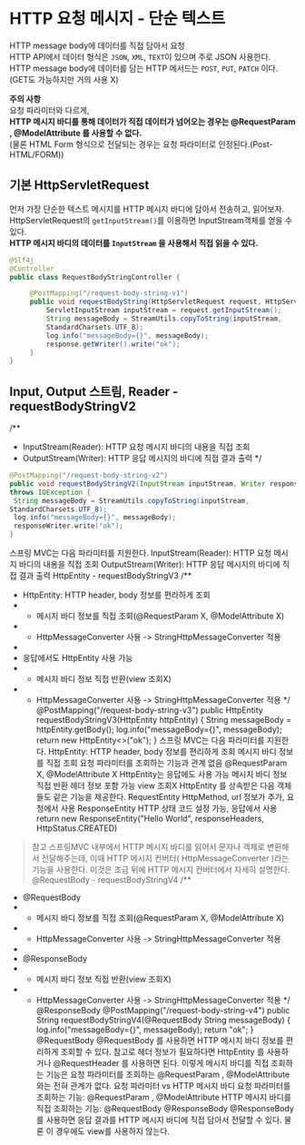 HTTP 요청 메시지 - 단순 텍스트
=================================   
HTTP message body에 데이터를 직접 담아서 요청          
HTTP API에서 데이터 형식은 `JSON`, `XML`, `TEXT`이 있으며 주로 JSON 사용한다.           
HTTP message body에 데이터를 담는 HTTP 메서드는 `POST`, `PUT`, `PATCH` 이다.(GET도 가능하지만 거의 사용 X)       
    
**주의 사항**    
요청 파라미터와 다르게,      
**HTTP 메시지 바디를 통해 데이터가 직접 데이터가 넘어오는 경우는 @RequestParam , @ModelAttribute 를 사용할 수 없다.**       
(물론 HTML Form 형식으로 전달되는 경우는 요청 파라미터로 인정된다.(Post-HTML/FORM))    

## 기본 HttpServletRequest
   
먼저 가장 단순한 텍스트 메시지를 HTTP 메시지 바디에 담아서 전송하고, 읽어보자.   
HttpServletRequest의 `getInputStream()`를 이용하면 InputStream객체를 얻을 수 있다.   
**HTTP 메시지 바디의 데이터를 `InputStream` 을 사용해서 직접 읽을 수 있다.**          
     
```java
@Slf4j
@Controller
public class RequestBodyStringController {

     @PostMapping("/request-body-string-v1")
     public void requestBodyString(HttpServletRequest request, HttpServletResponse response) throws IOException {
         ServletInputStream inputStream = request.getInputStream();
         String messageBody = StreamUtils.copyToString(inputStream,
         StandardCharsets.UTF_8);
         log.info("messageBody={}", messageBody);
         response.getWriter().write("ok");
     }
}
```  
  
## Input, Output 스트림, Reader - requestBodyStringV2
/**
 * InputStream(Reader): HTTP 요청 메시지 바디의 내용을 직접 조회
 * OutputStream(Writer): HTTP 응답 메시지의 바디에 직접 결과 출력
 */
```java
@PostMapping("/request-body-string-v2")
public void requestBodyStringV2(InputStream inputStream, Writer responseWriter)
throws IOException {
 String messageBody = StreamUtils.copyToString(inputStream,
StandardCharsets.UTF_8);
 log.info("messageBody={}", messageBody);
 responseWriter.write("ok");
}
```
스프링 MVC는 다음 파라미터를 지원한다.
InputStream(Reader): HTTP 요청 메시지 바디의 내용을 직접 조회
OutputStream(Writer): HTTP 응답 메시지의 바디에 직접 결과 출력
HttpEntity - requestBodyStringV3
/**
 * HttpEntity: HTTP header, body 정보를 편라하게 조회
 * - 메시지 바디 정보를 직접 조회(@RequestParam X, @ModelAttribute X)
 * - HttpMessageConverter 사용 -> StringHttpMessageConverter 적용
 *
 * 응답에서도 HttpEntity 사용 가능
 * - 메시지 바디 정보 직접 반환(view 조회X)
 * - HttpMessageConverter 사용 -> StringHttpMessageConverter 적용
 */
@PostMapping("/request-body-string-v3")
public HttpEntity<String> requestBodyStringV3(HttpEntity<String> httpEntity) {
 String messageBody = httpEntity.getBody();
 log.info("messageBody={}", messageBody);
 return new HttpEntity<>("ok");
}
스프링 MVC는 다음 파라미터를 지원한다.
HttpEntity: HTTP header, body 정보를 편리하게 조회
메시지 바디 정보를 직접 조회
요청 파라미터를 조회하는 기능과 관계 없음 @RequestParam X, @ModelAttribute X
HttpEntity는 응답에도 사용 가능
메시지 바디 정보 직접 반환
헤더 정보 포함 가능
view 조회X
HttpEntity 를 상속받은 다음 객체들도 같은 기능을 제공한다.
RequestEntity
HttpMethod, url 정보가 추가, 요청에서 사용
ResponseEntity
HTTP 상태 코드 설정 가능, 응답에서 사용
return new ResponseEntity<String>("Hello World", responseHeaders,
HttpStatus.CREATED)
> 참고
> 스프링MVC 내부에서 HTTP 메시지 바디를 읽어서 문자나 객체로 변환해서 전달해주는데, 이때 HTTP
메시지 컨버터( HttpMessageConverter )라는 기능을 사용한다. 이것은 조금 뒤에 HTTP 메시지
컨버터에서 자세히 설명한다.
@RequestBody - requestBodyStringV4
/**
 * @RequestBody
 * - 메시지 바디 정보를 직접 조회(@RequestParam X, @ModelAttribute X)
 * - HttpMessageConverter 사용 -> StringHttpMessageConverter 적용
 *
 * @ResponseBody
 * - 메시지 바디 정보 직접 반환(view 조회X)
 * - HttpMessageConverter 사용 -> StringHttpMessageConverter 적용
 */
@ResponseBody
@PostMapping("/request-body-string-v4")
public String requestBodyStringV4(@RequestBody String messageBody) {
 log.info("messageBody={}", messageBody);
 return "ok";
}
@RequestBody
@RequestBody 를 사용하면 HTTP 메시지 바디 정보를 편리하게 조회할 수 있다. 참고로 헤더 정보가
필요하다면 HttpEntity 를 사용하거나 @RequestHeader 를 사용하면 된다.
이렇게 메시지 바디를 직접 조회하는 기능은 요청 파라미터를 조회하는 @RequestParam ,
@ModelAttribute 와는 전혀 관계가 없다.
요청 파라미터 vs HTTP 메시지 바디
요청 파라미터를 조회하는 기능: @RequestParam , @ModelAttribute
HTTP 메시지 바디를 직접 조회하는 기능: @RequestBody
@ResponseBody
@ResponseBody 를 사용하면 응답 결과를 HTTP 메시지 바디에 직접 담아서 전달할 수 있다.
물론 이 경우에도 view를 사용하지 않는다.

